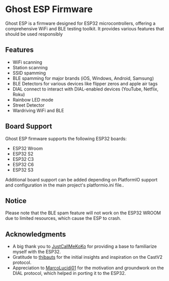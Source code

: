 # Ghost ESP Firmware

Ghost ESP is a firmware designed for ESP32 microcontrollers, offering a comprehensive WiFi and BLE testing toolkit. It provides various features that should be used responsibly

## Features

- WiFi scanning
- Station scanning
- SSID spamming
- BLE spamming for major brands (iOS, Windows, Android, Samsung)
- BLE Detectors for various devices like flipper zeros and apple air tags
- DIAL connect to interact with DIAL-enabled devices (YouTube, Netflix, Roku)
- Rainbow LED mode
- Street Detector
- Wardriving WiFi and BLE

## Board Support

Ghost ESP firmware supports the following ESP32 boards:
- ESP32 Wroom
- ESP32 S2
- ESP32 C3
- ESP32 C6
- ESP32 S3

Additional board support can be added depending on PlatformIO support and configuration in the main project's platformio.ini file..

## Notice

Please note that the BLE spam feature will not work on the ESP32 WROOM due to limited resources, which cause the ESP to crash.

## Acknowledgments

- A big thank you to [JustCallMeKoKo](https://github.com/justcallmekoko/ESP32Marauder) for providing a base to familiarize myself with the ESP32.
- Gratitude to [thibauts](https://github.com/thibauts/node-castv2-client) for the initial insights and inspiration on the CastV2 protocol.
- Appreciation to [MarcoLucidi01](https://github.com/MarcoLucidi01/ytcast/tree/master/dial) for the motivation and groundwork on the DIAL protocol, which helped in porting it to the ESP32.
